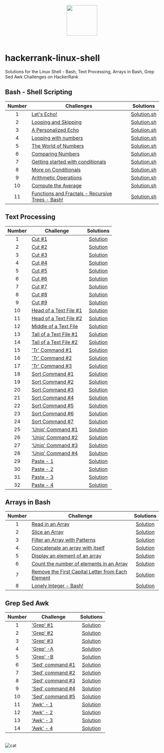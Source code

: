 <p align="center">  
	<br>
	<a href="https://www.hackerrank.com/Thomas_George_T">
        <img height=100 src="https://hrcdn.net/community-frontend/assets/brand/logo-new-white-green-a5cb16e0ae.svg"> 
    	</a>
	<br>
	<br>
</p>

# hackerrank-linux-shell

Solutions for the Linux Shell - Bash, Text Processing, Arrays in Bash, Grep Sed Awk Challenges on HackerRank

## Bash - Shell Scripting

| Number | Challenges                                                                                                                            |                                          Solutions                                          |
| :----: | ------------------------------------------------------------------------------------------------------------------------------------- | :-----------------------------------------------------------------------------------------: |
|   1    | [Let's Echo!](https://www.hackerrank.com/challenges/bash-tutorials-lets-echo/problem)                                                 |                          [Solution.sh](SHELL/Let's%20Echo/echo.sh)                          |
|   2    | [Looping and Skipping](https://www.hackerrank.com/challenges/bash-tutorials---looping-and-skipping/problem)                           |                    [Solution.sh](SHELL/Looping%20and%20Skipping/for.sh)                     |
|   3    | [A Personalized Echo](https://www.hackerrank.com/challenges/bash-tutorials---a-personalized-echo/problem)                             |              [Solution.sh](SHELL/A%20Personalized%20Echo/personalized-echo.sh)              |
|   4    | [Looping with numbers](https://www.hackerrank.com/challenges/bash-tutorials---looping-with-numbers/problem)                           |                    [Solution.sh](SHELL/Looping%20with%20Numbers/for.sh)                     |
|   5    | [The World of Numbers](https://www.hackerrank.com/challenges/bash-tutorials---the-world-of-numbers/problem)                           |                [Solution.sh](SHELL/The%20World%20of%20Numbers/operators.sh)                 |
|   6    | [Comparing Numbers](https://www.hackerrank.com/challenges/bash-tutorials---comparing-numbers/problem)                                 |                     [Solution.sh](SHELL/Comparing%20Numbers/compare.sh)                     |
|   7    | [Getting started with conditionals](https://www.hackerrank.com/challenges/bash-tutorials---getting-started-with-conditionals/problem) |        [Solution.sh](SHELL/Getting%20Started%20with%20Conditionals/conditionals.sh)         |
|   8    | [More on Conditionals](https://www.hackerrank.com/challenges/bash-tutorials---more-on-conditionals/problem)                           |                [Solution.sh](SHELL/More%20on%20Conditionals/conditionals.sh)                |
|   9    | [Arithmetic Operations](https://www.hackerrank.com/challenges/bash-tutorials---arithmetic-operations/problem)                         |            [Solution.sh](SHELL/Arithmetic%20Operations/arithmetic-operators.sh)             |
|   10   | [Compute the Average](https://www.hackerrank.com/challenges/bash-tutorials---compute-the-average/problem)                             |                   [Solution.sh](SHELL/Compute%20the%20Average/average.sh)                   |
|   11   | [Functions and Fractals - Recursive Trees - Bash!](https://www.hackerrank.com/challenges/fractal-trees-all/problem)                   | [Solution.sh](SHELL/Functions%20and%20Fractals%20-%20Recursive%20Trees%20-%20Bash!/tree.sh) |

## Text Processing

| Number | Challenge                                                                                                                   |                          Solutions                          |
| :----: | --------------------------------------------------------------------------------------------------------------------------- | :---------------------------------------------------------: |
|   1    | [Cut #1](https://www.hackerrank.com/challenges/text-processing-cut-1/problem)                                               |             [Solution](TEXT/Cut%20%231/cut.sh)              |
|   2    | [Cut #2](https://www.hackerrank.com/challenges/text-processing-cut-2/problem)                                               |             [Solution](TEXT/Cut%20%232/cut.sh)              |
|   3    | [Cut #3](https://www.hackerrank.com/challenges/text-processing-cut-3/problem)                                               |             [Solution](TEXT/Cut%20%233/cut.sh)              |
|   4    | [Cut #4](https://www.hackerrank.com/challenges/text-processing-cut-4/problem)                                               |             [Solution](TEXT/Cut%20%234/cut.sh)              |
|   5    | [Cut #5](https://www.hackerrank.com/challenges/text-processing-cut-5/problem)                                               |             [Solution](TEXT/Cut%20%235/cut.sh)              |
|   6    | [Cut #6](https://www.hackerrank.com/challenges/text-processing-cut-6/problem)                                               |             [Solution](TEXT/Cut%20%236/cut.sh)              |
|   7    | [Cut #7](https://www.hackerrank.com/challenges/text-processing-cut-7/problem)                                               |             [Solution](TEXT/Cut%20%237/cut.sh)              |
|   8    | [Cut #8](https://www.hackerrank.com/challenges/text-processing-cut-8/problem)                                               |             [Solution](TEXT/Cut%20%238/cut.sh)              |
|   9    | [Cut #9](https://www.hackerrank.com/challenges/text-processing-cut-9/problem)                                               |             [Solution](TEXT/Cut%20%239/cut.sh)              |
|   10   | [Head of a Text File #1](https://www.hackerrank.com/challenges/text-processing-head-1/problem)                              | [Solution](TEXT/Head%20of%20a%20Text%20File%20%231/head.sh) |
|   11   | [Head of a Text File #2](https://www.hackerrank.com/challenges/text-processing-head-2/problem)                              | [Solution](TEXT/Head%20of%20a%20Text%20File%20%232/head.sh) |
|   12   | [Middle of a Text File](https://www.hackerrank.com/challenges/text-processing-in-linux---the-middle-of-a-text-file/problem) |  [Solution](TEXT/Middle%20of%20a%20Text%20File/middle.sh)   |
|   13   | [Tail of a Text File #1](https://www.hackerrank.com/challenges/text-processing-tail-1/problem)                              | [Solution](TEXT/Tail%20of%20a%20Text%20File%20%231/tail.sh) |
|   14   | [Tail of a Text File #2](https://www.hackerrank.com/challenges/text-processing-tail-2/problem)                              | [Solution](TEXT/Tail%20of%20a%20Text%20File%20%232/tail.sh) |
|   15   | ['Tr' Command #1](https://www.hackerrank.com/challenges/text-processing-tr-1/problem)                                       |         [Solution](TEXT/TR%20Command%20%231/tr.sh)          |
|   16   | ['Tr' Command #2](https://www.hackerrank.com/challenges/text-processing-tr-2/problem)                                       |         [Solution](TEXT/TR%20Command%20%232/tr.sh)          |
|   17   | ['Tr' Command #3](https://www.hackerrank.com/challenges/text-processing-tr-3/problem)                                       |         [Solution](TEXT/TR%20Command%20%233/tr.sh)          |
|   18   | [Sort Command #1](https://www.hackerrank.com/challenges/text-processing-sort-1/problem)                                     |       [Solution](TEXT/Sort%20Command%20%231/sort.sh)        |
|   19   | [Sort Command #2](https://www.hackerrank.com/challenges/text-processing-sort-2/problem)                                     |       [Solution](TEXT/Sort%20Command%20%232/sort.sh)        |
|   20   | [Sort Command #3](https://www.hackerrank.com/challenges/text-processing-sort-3/problem)                                     |       [Solution](TEXT/Sort%20Command%20%233/sort.sh)        |
|   21   | [Sort Command #4](https://www.hackerrank.com/challenges/text-processing-sort-4/problem)                                     |       [Solution](TEXT/Sort%20Command%20%234/sort.sh)        |
|   22   | [Sort Command #5](https://www.hackerrank.com/challenges/text-processing-sort-5/problem)                                     |       [Solution](TEXT/Sort%20Command%20%235/sort.sh)        |
|   23   | [Sort Command #6](https://www.hackerrank.com/challenges/text-processing-sort-6/problem)                                     |       [Solution](TEXT/Sort%20Command%20%236/sort.sh)        |
|   24   | [Sort Command #7](https://www.hackerrank.com/challenges/text-processing-sort-7/problem)                                     |       [Solution](TEXT/Sort%20Command%20%237/sort.sh)        |
|   25   | ['Uniq' Command #1](https://www.hackerrank.com/challenges/text-processing-in-linux-the-uniq-command-1/problem)              |       [Solution](TEXT/Uniq%20Command%20%231/uniq.sh)        |
|   26   | ['Uniq' Command #2](https://www.hackerrank.com/challenges/text-processing-in-linux-the-uniq-command-2/problem)              |       [Solution](TEXT/Uniq%20Command%20%232/uniq.sh)        |
|   27   | ['Uniq' Command #3](https://www.hackerrank.com/challenges/text-processing-in-linux-the-uniq-command-3/problem)              |       [Solution](TEXT/Uniq%20Command%20%233/uniq.sh)        |
|   28   | ['Uniq' Command #4](https://www.hackerrank.com/challenges/text-processing-in-linux-the-uniq-command-4/problem)              |       [Solution](TEXT/Uniq%20Command%20%234/uniq.sh)        |
|   29   | [Paste - 1](https://www.hackerrank.com/challenges/paste-1/problem)                                                          |           [Solution](TEXT/Paste%20-%201/paste.sh)           |
|   30   | [Paste - 2](https://www.hackerrank.com/challenges/paste-2/problem)                                                          |           [Solution](TEXT/Paste%20-%202/paste.sh)           |
|   31   | [Paste - 3](https://www.hackerrank.com/challenges/paste-3/problem)                                                          |           [Solution](TEXT/Paste%20-%203/paste.sh)           |
|   32   | [Paste - 4](https://www.hackerrank.com/challenges/paste-4/problem)                                                          |           [Solution](TEXT/Paste%20-%204/paste.sh)           |

## Arrays in Bash

| Number | Challenge                                                                                                                                                                 |                                          Solutions                                           |
| :----: | ------------------------------------------------------------------------------------------------------------------------------------------------------------------------- | :------------------------------------------------------------------------------------------: |
|   1    | [Read in an Array](https://www.hackerrank.com/challenges/bash-tutorials-read-in-an-array/problem)                                                                         |                      [Solution](ARRAYS/Read%20in%20an%20Array/read.sh)                       |
|   2    | [Slice an Array](https://www.hackerrank.com/challenges/bash-tutorials-slice-an-array/problem)                                                                             |                        [Solution](ARRAYS/Slice%20an%20Array/slice.sh)                        |
|   3    | [Filter an Array with Patterns](https://www.hackerrank.com/challenges/bash-tutorials-filter-an-array-with-patterns/problem)                                               |              [Solution](ARRAYS/Filter%20an%20Array%20with%20Patterns/filter.sh)              |
|   4    | [Concatenate an array with itself](https://www.hackerrank.com/challenges/bash-tutorials-concatenate-an-array-with-itself/problem)                                         |          [Solution](ARRAYS/Concatenate%20an%20array%20with%20itself/concatenate.sh)          |
|   5    | [Display an element of an array](https://www.hackerrank.com/challenges/bash-tutorials-display-the-third-element-of-an-array/problem)                                      |            [Solution](ARRAYS/Display%20an%20element%20of%20an%20array/display.sh)            |
|   6    | [Count the number of elements in an Array](https://www.hackerrank.com/challenges/bash-tutorials-count-the-number-of-elements-in-an-array/problem)                         |      [Solution](ARRAYS/Count%20the%20number%20of%20elements%20in%20an%20Array/count.sh)      |
|   7    | [Remove the First Capital Letter from Each Element](https://www.hackerrank.com/challenges/bash-tutorials-remove-the-first-capital-letter-from-each-array-element/problem) | [Solution](ARRAYS/Remove%20the%20First%20Capital%20Letter%20from%20Each%20Element/remove.sh) |
|   8    | [Lonely Integer - Bash!](https://www.hackerrank.com/challenges/lonely-integer-2/problem)                                                                                  |                    [Solution](ARRAYS/Lonely%20Integer%20-%20Bash!/int.sh)                    |

## Grep Sed Awk

| Number | Challenge                                                                                                    |                        Solutions                         |
| :----: | ------------------------------------------------------------------------------------------------------------ | :------------------------------------------------------: |
|   1    | ['Grep' #1](https://www.hackerrank.com/challenges/text-processing-in-linux-the-grep-command-1/problem)       |     [Solution](GREP%20SED%20AWK/Grep%20%231/grep.sh)     |
|   2    | ['Grep' #2](https://www.hackerrank.com/challenges/text-processing-in-linux-the-grep-command-2/problem)       |     [Solution](GREP%20SED%20AWK/Grep%20%232/grep.sh)     |
|   3    | ['Grep' #3](https://www.hackerrank.com/challenges/text-processing-in-linux-the-grep-command-3/problem)       |     [Solution](GREP%20SED%20AWK/Grep%20%233/grep.sh)     |
|   4    | ['Grep' -A](https://www.hackerrank.com/challenges/text-processing-in-linux-the-grep-command-4/problem)       |    [Solution](GREP%20SED%20AWK/Grep%20-%20A/grep.sh)     |
|   5    | ['Grep' -B](https://www.hackerrank.com/challenges/text-processing-in-linux-the-grep-command-5/problem)       |    [Solution](GREP%20SED%20AWK/Grep%20-%20B/grep.sh)     |
|   6    | ['Sed' command #1](https://www.hackerrank.com/challenges/text-processing-in-linux-the-sed-command-1/problem) | [Solution](GREP%20SED%20AWK/Sed%20command%20%231/sed.sh) |
|   7    | ['Sed' command #2](https://www.hackerrank.com/challenges/text-processing-in-linux-the-sed-command-2/problem) | [Solution](GREP%20SED%20AWK/Sed%20command%20%232/sed.sh) |
|   8    | ['Sed' command #3](https://www.hackerrank.com/challenges/text-processing-in-linux-the-sed-command-3/problem) | [Solution](GREP%20SED%20AWK/Sed%20command%20%233/sed.sh) |
|   9    | ['Sed' command #4](https://www.hackerrank.com/challenges/sed-command-4/problem)                              | [Solution](GREP%20SED%20AWK/Sed%20command%20%234/sed.sh) |
|   10   | ['Sed' command #5](https://www.hackerrank.com/challenges/sed-command-5/problem)                              | [Solution](GREP%20SED%20AWK/Sed%20command%20%235/sed.sh) |
|   11   | ['Awk' - 1](https://www.hackerrank.com/challenges/awk-1/problem)                                             |     [Solution](GREP%20SED%20AWK/Awk%20-%201/awk.sh)      |
|   12   | ['Awk' - 2](https://www.hackerrank.com/challenges/awk-2/problem)                                             |     [Solution](GREP%20SED%20AWK/Awk%20-%202/awk.sh)      |
|   13   | ['Awk' - 3](https://www.hackerrank.com/challenges/awk-3/problem)                                             |     [Solution](GREP%20SED%20AWK/Awk%20-%203/awk.sh)      |
|   14   | ['Awk' - 4](https://www.hackerrank.com/challenges/awk-4/problem)                                             |     [Solution](GREP%20SED%20AWK/Awk%20-%204/awk.sh)      |

<br>![cat](https://github-production-user-asset-6210df.s3.amazonaws.com/62666332/253642655-0438a9e1-d47d-4570-873c-5ddd59f46e9e.svg)</br>
